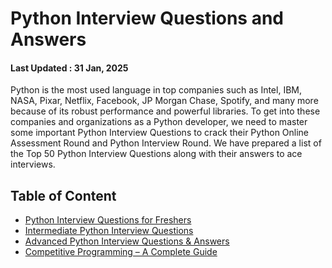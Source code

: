 # Python Interview Questions and Answers

#### Last Updated : 31 Jan, 2025

Python is the most used language in top companies such as Intel, IBM, NASA, Pixar, Netflix, Facebook, JP Morgan Chase, Spotify, and many more because of its robust performance and powerful libraries. To get into these companies and organizations as a Python developer, we need to master some important Python Interview Questions to crack their Python Online Assessment Round and Python Interview Round. We have prepared a list of the Top 50 Python Interview Questions along with their answers to ace interviews.

## Table of Content

- [Python Interview Questions for Freshers](https://www.geeksforgeeks.org/python-interview-questions/#python-interview-questions-for-freshers)
- [Intermediate Python Interview Questions](https://www.geeksforgeeks.org/python-interview-questions/#intermediate-python-interview-questions)
- [Advanced Python Interview Questions & Answers](https://www.geeksforgeeks.org/python-interview-questions/#advanced-python-interview-questions-answers)
- [Competitive Programming – A Complete Guide](https://www.geeksforgeeks.org/competitive-programming-a-complete-guide/?ref=outind)
